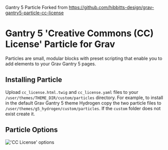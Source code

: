 Gantry 5 Particle Forked from https://github.com/hibbitts-design/grav-gantry5-particle-cc-license


# Gantry 5 'Creative Commons (CC) License' Particle for Grav

Particles are small, modular blocks with preset scripting that enable you to add elements to your Grav Gantry 5 pages.

## Installing Particle

Upload `cc_license.html.twig` and `cc_license.yaml` files to your `/user/themes/THEME_DIR/custom/particles` directory. For example, to install in the default Grav Gantry 5 theme Hydrogen copy the two particle files to `/user/themes/g5_hydrogen/custom/particles`. If the `custom` folder does not exist create it.

## Particle Options
!['CC License' options](https://github.com/hibbitts-design/grav-gantry5-particle-cc-license/raw/master/cc-license-options.png)
